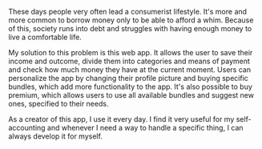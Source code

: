 These days people very often lead a consumerist lifestyle. It's more and more common to borrow money only to be able to afford a whim. Because of this, society runs into debt and struggles with having enough money to live a comfortable life.

My solution to this problem is this web app. It allows the user to save their income and outcome, divide them into categories and means of payment and check how much money they have at the current moment. Users can personalize the app by changing their profile picture and buying specific bundles, which add more functionality to the app. It's also possible to buy premium, which allows users to use all available bundles and suggest new ones, specified to their needs.

As a creator of this app, I use it every day. I find it very useful for my self-accounting and whenever I need a way to handle a specific thing, I can always develop it for myself.